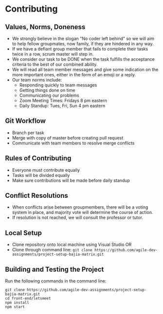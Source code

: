 # Contributing
## Values, Norms, Doneness
* We strongly believe in the slogan "No coder left behind" so we will aim to help fellow groupmates, now family, if they are hindered in any way.
* If we have a defiant group member that fails to complete their tasks twice in a row, scrum master will step in.
* We consider our task to be DONE when the task fulfills the acceptance criteria to the best of our combined ability. 
* We will read all team member messages and give some indication on the more important ones, either in the form of an emoji or a reply.
* Our team norms include:
  * Responding quickly to team messages
  * Getting things done on time
  * Communicating our problems
  * Zoom Meeting Times: Fridays 8 pm eastern
  * Daily Standup: Tues, Fri, Sun 4 pm eastern

## Git Workflow
* Branch per task 
* Merge with copy of master before creating pull request
* Communicate with team members to resolve merge conflicts

## Rules of Contributing
* Everyone must contribute equally
* Tasks will be divided equally
* Make sure contributions will be made before daily standup

## Conflict Resolutions
* When conflicts arise between groupmembers, there will be a voting system in place, and majority vote will determine the course of action.
* If resolution is not reached, we will consult the professor or tutor.

## Local Setup
* Clone repository onto local machine using Visual Studio OR
* Clone through command line: `git clone https://github.com/agile-dev-assignments/project-setup-bajia-matrix.git`

## Building and Testing the Project 
Run the following commands in the command line:
```
git clone https://github.com/agile-dev-assignments/project-setup-bajia-matrix.git
cd front-end/letsmeet
npm install
npm start
```
